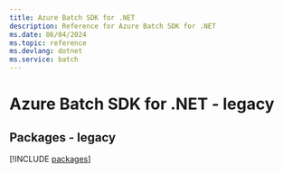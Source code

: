 ```yaml
---
title: Azure Batch SDK for .NET
description: Reference for Azure Batch SDK for .NET
ms.date: 06/04/2024
ms.topic: reference
ms.devlang: dotnet
ms.service: batch
---
```

# Azure Batch SDK for .NET - legacy
## Packages - legacy
[!INCLUDE [packages](batch-index.md)]